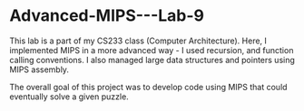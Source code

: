 # Advanced-MIPS---Lab-9
This lab is a part of my CS233 class (Computer Architecture). Here, I implemented MIPS in a more advanced way - I used recursion, and function calling conventions. I also managed large data structures and pointers using MIPS assembly. 

The overall goal of this project was to develop code using MIPS that could eventually solve a given puzzle. 
